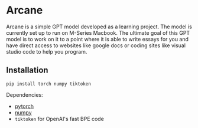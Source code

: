 # Arcane

Arcane is a simple GPT model developed as a learning project. The model is currently set up to run on M-Series Macbook. The ultimate goal of this GPT model is to work on it to a point where it is able to write essays for you and have direct access to websites like google docs or coding sites like visual studio code to help you program. 

## Installation

```
pip install torch numpy tiktoken
```
Dependencies:

- [pytorch](https://pytorch.org)
- [numpy](https://numpy.org/install/)
-  `tiktoken` for OpenAI's fast BPE code
